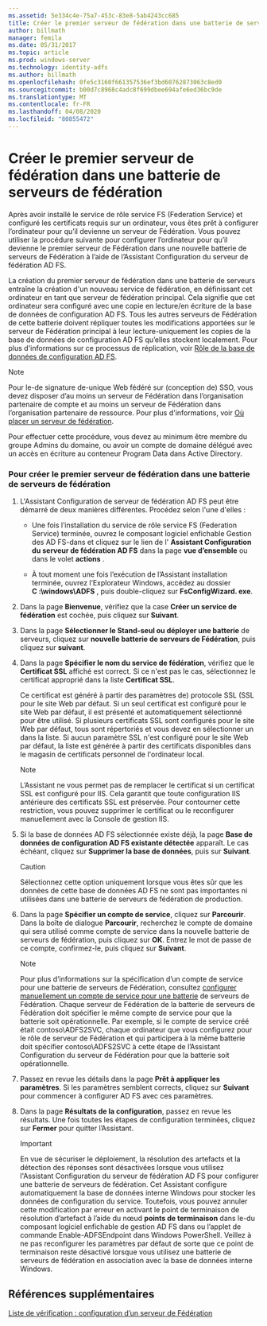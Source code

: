 ```yaml
---
ms.assetid: 5e334c4e-75a7-453c-83e8-5ab4243cc685
title: Créer le premier serveur de fédération dans une batterie de serveurs de fédération
author: billmath
manager: femila
ms.date: 05/31/2017
ms.topic: article
ms.prod: windows-server
ms.technology: identity-adfs
ms.author: billmath
ms.openlocfilehash: 0fe5c3160f661357536ef3bd60762873063c8ed0
ms.sourcegitcommit: b00d7c8968c4adc8f699dbee694afe6ed36bc9de
ms.translationtype: MT
ms.contentlocale: fr-FR
ms.lasthandoff: 04/08/2020
ms.locfileid: "80855472"
---
```

# <a name="create-the-first-federation-server-in-a-federation-server-farm"></a>Créer le premier serveur de fédération dans une batterie de serveurs de fédération

Après avoir installé le service de rôle service FS (Federation Service) et configuré les certificats requis sur un ordinateur, vous êtes prêt à configurer l’ordinateur pour qu’il devienne un serveur de Fédération. Vous pouvez utiliser la procédure suivante pour configurer l’ordinateur pour qu’il devienne le premier serveur de Fédération dans une nouvelle batterie de serveurs de Fédération à l’aide de l’Assistant Configuration du serveur de fédération AD FS.  
  
La création du premier serveur de fédération dans une batterie de serveurs entraîne la création d'un nouveau service de fédération, en définissant cet ordinateur en tant que serveur de fédération principal. Cela signifie que cet ordinateur sera configuré avec une copie en lecture\/en écriture de la base de données de configuration AD FS. Tous les autres serveurs de Fédération de cette batterie doivent répliquer toutes les modifications apportées sur le serveur de Fédération principal à leur lecture\-uniquement les copies de la base de données de configuration AD FS qu’elles stockent localement. Pour plus d'informations sur ce processus de réplication, voir [Rôle de la base de données de configuration AD FS](../../ad-fs/technical-reference/The-Role-of-the-AD-FS-Configuration-Database.md).  
  
> [!NOTE]  
> Pour le\-de signature de\-unique Web fédéré sur \(conception de\) SSO, vous devez disposer d’au moins un serveur de Fédération dans l’organisation partenaire de compte et au moins un serveur de Fédération dans l’organisation partenaire de ressource. Pour plus d'informations, voir [Où placer un serveur de fédération](https://technet.microsoft.com/library/dd807127.aspx).  
  
Pour effectuer cette procédure, vous devez au minimum être membre du groupe Admins du domaine, ou avoir un compte de domaine délégué avec un accès en écriture au conteneur Program Data dans Active Directory.  
  
### <a name="to-create-the-first-federation-server-in-a-federation-server-farm"></a>Pour créer le premier serveur de fédération dans une batterie de serveurs de fédération  
  
1.  L'Assistant Configuration de serveur de fédération AD FS peut être démarré de deux manières différentes. Procédez selon l'une d'elles :  
  
    -   Une fois l’installation du service de rôle service FS (Federation Service) terminée, ouvrez le composant logiciel enfichable Gestion des AD FS\-dans et cliquez sur le lien de l' **Assistant Configuration du serveur de fédération AD FS** dans la page **vue d’ensemble** ou dans le volet **actions** .  
  
    -   À tout moment une fois l’exécution de l’Assistant installation terminée, ouvrez l’Explorateur Windows, accédez au dossier **C :\\windows\\ADFS** , puis double\-cliquez sur **FsConfigWizard. exe**.  
  
2.  Dans la page **Bienvenue**, vérifiez que la case **Créer un service de fédération** est cochée, puis cliquez sur **Suivant**.  
  
3.  Dans la page **Sélectionner le Stand\-seul ou déployer une batterie** de serveurs, cliquez sur **nouvelle batterie de serveurs de Fédération**, puis cliquez sur **suivant**.  
  
4.  Dans la page **Spécifier le nom du service de fédération**, vérifiez que le **Certificat SSL** affiché est correct. Si ce n'est pas le cas, sélectionnez le certificat approprié dans la liste **Certificat SSL**.  
  
    Ce certificat est généré à partir des paramètres de\) protocole SSL \(SSL pour le site Web par défaut. Si un seul certificat est configuré pour le site Web par défaut, il est présenté et automatiquement sélectionné pour être utilisé. Si plusieurs certificats SSL sont configurés pour le site Web par défaut, tous sont répertoriés et vous devez en sélectionner un dans la liste. Si aucun paramètre SSL n'est configuré pour le site Web par défaut, la liste est générée à partir des certificats disponibles dans le magasin de certificats personnel de l'ordinateur local.  
  
    > [!NOTE]  
    > L’Assistant ne vous permet pas de remplacer le certificat si un certificat SSL est configuré pour IIS. Cela garantit que toute configuration IIS antérieure des certificats SSL est préservée. Pour contourner cette restriction, vous pouvez supprimer le certificat ou le reconfigurer manuellement avec la Console de gestion IIS.  
  
5.  Si la base de données AD FS sélectionnée existe déjà, la page **Base de données de configuration AD FS existante détectée** apparaît. Le cas échéant, cliquez sur **Supprimer la base de données**, puis sur **Suivant**.  
  
    > [!CAUTION]  
    > Sélectionnez cette option uniquement lorsque vous êtes sûr que les données de cette base de données AD FS ne sont pas importantes ni utilisées dans une batterie de serveurs de fédération de production.  
  
6.  Dans la page **Spécifier un compte de service**, cliquez sur **Parcourir**. Dans la boîte de dialogue **Parcourir**, recherchez le compte de domaine qui sera utilisé comme compte de service dans la nouvelle batterie de serveurs de fédération, puis cliquez sur **OK**. Entrez le mot de passe de ce compte, confirmez-le, puis cliquez sur **Suivant**.  
  
    > [!NOTE]  
    > Pour plus d’informations sur la spécification d’un compte de service pour une batterie de serveurs de Fédération, consultez [configurer manuellement un compte de service pour une batterie](Manually-Configure-a-Service-Account-for-a-Federation-Server-Farm.md) de serveurs de Fédération. Chaque serveur de Fédération de la batterie de serveurs de Fédération doit spécifier le même compte de service pour que la batterie soit opérationnelle. Par exemple, si le compte de service créé était contoso\\ADFS2SVC, chaque ordinateur que vous configurez pour le rôle de serveur de Fédération et qui participera à la même batterie doit spécifier contoso\\ADFS2SVC à cette étape de l’Assistant Configuration du serveur de Fédération pour que la batterie soit opérationnelle.  
  
7.  Passez en revue les détails dans la page **Prêt à appliquer les paramètres**. Si les paramètres semblent corrects, cliquez sur **Suivant** pour commencer à configurer AD FS avec ces paramètres.  
  
8.  Dans la page **Résultats de la configuration**, passez en revue les résultats. Une fois toutes les étapes de configuration terminées, cliquez sur **Fermer** pour quitter l’Assistant.  
  
    > [!IMPORTANT]  
    > En vue de sécuriser le déploiement, la résolution des artefacts et la détection des réponses sont désactivées lorsque vous utilisez l'Assistant Configuration du serveur de fédération AD FS pour configurer une batterie de serveurs de fédération. Cet Assistant configure automatiquement la base de données interne Windows pour stocker les données de configuration du service. Toutefois, vous pouvez annuler cette modification par erreur en activant le point de terminaison de résolution d’artefact à l’aide du nœud **points de terminaison** dans le\-du composant logiciel enfichable de gestion AD FS dans ou l’applet de commande Enable\-ADFSEndpoint dans Windows PowerShell. Veillez à ne pas reconfigurer les paramètres par défaut de sorte que ce point de terminaison reste désactivé lorsque vous utilisez une batterie de serveurs de fédération en association avec la base de données interne Windows.  
  
## <a name="additional-references"></a>Références supplémentaires  
[Liste de vérification : configuration d’un serveur de Fédération](Checklist--Setting-Up-a-Federation-Server.md)  
  

